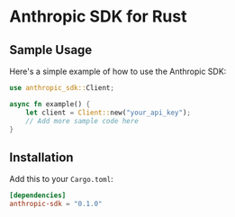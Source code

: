 # Anthropic SDK for Rust

## Sample Usage

Here's a simple example of how to use the Anthropic SDK:

```rust
use anthropic_sdk::Client;

async fn example() {
    let client = Client::new("your_api_key");
    // Add more sample code here
}
```

## Installation

Add this to your `Cargo.toml`:

```toml
[dependencies]
anthropic-sdk = "0.1.0"
```
